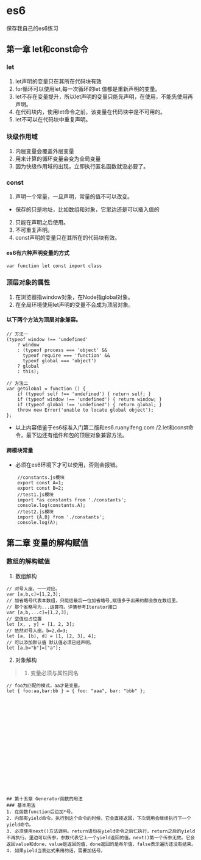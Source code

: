 # es6
保存我自己的es6练习

## 第一章 let和const命令
### let
1. let声明的变量只在其所在代码块有效
2. for循环可以使用let,每一次循环的let 值都是重新声明的变量。
3. let不存在变量提升，所以let声明的变量只能先声明，在使用，不能先使用再声明。
4. 在代码块内，使用let命令之前，该变量在代码块中是不可用的。
5. let不可以在代码块中重复声明。

### 块级作用域
1. 内层变量会覆盖外层变量
2. 用来计算的循环变量会变为全局变量
3. 因为快级作用域的出现，立即执行匿名函数就没必要了。

### const
1. 声明一个常量，一旦声明，常量的值不可以改变。
* 保存的只是地址，比如数组和对象，它里边还是可以插入值的
2. 只能在声明之后使用。
3. 不可重复声明。
4. const声明的变量只在其所在的代码块有效。

#### es6有六种声明变量的方式
```
var function let const import class
````

### 顶层对象的属性
1. 在浏览器指window对象，在Node指global对象。
2. 在全局环境使用let声明的变量不会成为顶层对象。

#### 以下两个方法为顶层对象兼容。
```
// 方法一
(typeof window !== 'undefined'
	? window
	: (typeof process === 'object' &&
	  typeof require === 'function' &&
	  typeof global === 'object')
	? global
	: this);

// 方法二
var getGlobal = function () {
	if (typeof self !== 'undefined') { return self; }
	if (typeof window !== 'undefined') { return window; }
	if (typeof global !== 'undefined') { return global; }
	throw new Error('unable to locate global object');
};
```
* 以上内容借鉴于es6标准入门第二版和es6.ruanyifeng.com /2.let和const命令，最下边还有组件和包的顶层对象兼容方法。

#### 跨模块常量
* 必须在es6环境下才可以使用，否则会报错。
```
	//constants.js模块
	export const A=1;
	export const B=2;
	//test1.js模块 
	import *as constants from './constants';
	console.log(constants.A);
	//test2.js模块
	import {A,B} from './constants';
	console.log(A);
```


## 第二章 变量的解构赋值
### 数组的解构赋值
1. 数组解构
```
// 对号入座，一一对应。
var [a,b,c]=[1,2,3];
// 加省略号代表本数组，只能给最后一位加省略号,赋值多于出来的都会放在数组里。
// 那个省略号为...运算符。详情参考Iterator接口
var [a,b,...c]=[1,2,3];
// 空值也占位置
let [x, , y] = [1, 2, 3];
// 依然对号入座。b=2,d=3;
let [a, [b], d] = [1, [2, 3], 4];
// 可以添加默认值 默认值必须已经声明。
let [a,b="b"]=["a"];
```
2. 对象解构
>1. 变量必须与属性同名
```
// foo为匹配的模式，aa才是变量。
let { foo:aa,bar:bb } = { foo: "aaa", bar: "bbb" };



















## 第十五章 Generator函数的用法
### 基本用法
1. 在函数function后边加*号。
2. 内部有yield命令。执行到这个命令的时候，它会直接返回，下次调用会继续执行下一个yield命令。
3. 必须使用next()方法调用。return语句在yield命令之后仁执行，return之后的yield不再执行。里边可以传参，参数代表它上一个yield返回的值。next()第一个传参无效。它会返回value和done，value是返回的值，done返回的是布尔值，false表示遍历还没有结束。
4. 如果yield当表达式来用的话，需要加括号。
